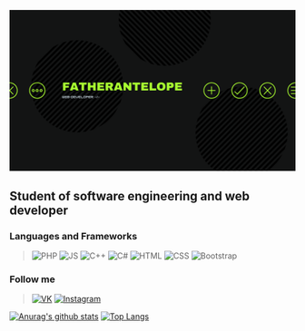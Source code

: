 [![Header](https://github.com/FatherAntelope/fatherantelope/blob/master/images/myheader1.png)](https://vk.com/vladlengorbunov)

## Student of software engineering and web developer

### Languages and Frameworks
> ![PHP](https://img.shields.io/badge/-PHP-black?style=for-the-badge&logo=php)
![JS](https://img.shields.io/badge/-JavaScript-black?style=for-the-badge&logo=javascript)
![C++](https://img.shields.io/badge/-C++-black?style=for-the-badge&logo=C%2b%2b)
![C#](https://img.shields.io/badge/-C%23-black?style=for-the-badge&logo=C-Sharp&logoColor=47C5FB)
![HTML](https://img.shields.io/badge/-HTML-black?style=for-the-badge&logo=HTML5)
![CSS](https://img.shields.io/badge/-CSS-black?style=for-the-badge&logo=CSS3)
![Bootstrap](https://img.shields.io/badge/-Bootstrap-black?style=for-the-badge&logo=Bootstrap&logoColor=563D7C)

### Follow me
> [![VK](https://img.shields.io/badge/-Вконтакте-black?style=for-the-badge&logo=VK)](https://vk.com/vladlengorbunov)
[![Instagram](https://img.shields.io/badge/-Instagram-black?style=for-the-badge&logo=Instagram)](https://www.instagram.com/father_antelope/)


[![Anurag's github stats](https://github-readme-stats.vercel.app/api?username=fatherantelope&show_icons=true&theme=dracula&bg_color=303030&text_color=00a634&icon_color=bf3d3d&title_color=654ed9)](https://github.com/anuraghazra/github-readme-stats)
[![Top Langs](https://github-readme-stats.vercel.app/api/top-langs/?username=fatherantelope&theme=dracula&layout=compact&bg_color=303030&text_color=00a634&title_color=654ed9)](https://github.com/anuraghazra/github-readme-stats)
